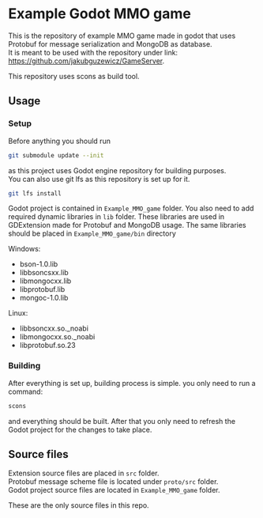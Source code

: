# Example Godot MMO game
This is the repository of example MMO game made in godot that uses Protobuf for message serialization and MongoDB as database.  
It is meant to be used with the repository under link: <https://github.com/jakubguzewicz/GameServer>.

This repository uses scons as build tool.

## Usage
### Setup
Before anything you should run
```bash
git submodule update --init
```
as this project uses Godot engine repository for building purposes.  
You can also use git lfs as this repository is set up for it.
```bash
git lfs install
```
  
Godot project is contained in ``Example_MMO_game`` folder. You also need to add required dynamic libraries in ``lib`` folder. These libraries are used in GDExtension made for Protobuf and MongoDB usage. The same libraries should be placed in ``Example_MMO_game/bin`` directory
  
Windows:
- bson-1.0.lib
- libbsoncsxx.lib
- libmongocxx.lib
- libprotobuf.lib
- mongoc-1.0.lib
  
Linux:
- libbsoncxx.so._noabi
- libmongocxx.so._noabi
- libprotobuf.so.23
  
### Building
After everything is set up, building process is simple. you only need to run a command:
```bash
scons
```
and everything should be built. After that you only need to refresh the Godot project for the changes to take place.
## Source files
Extension source files are placed in ``src`` folder.  
Protobuf message scheme file is located under ``proto/src`` folder.  
Godot project source files are located in ``Example_MMO_game`` folder.  

These are the only source files in this repo. 

